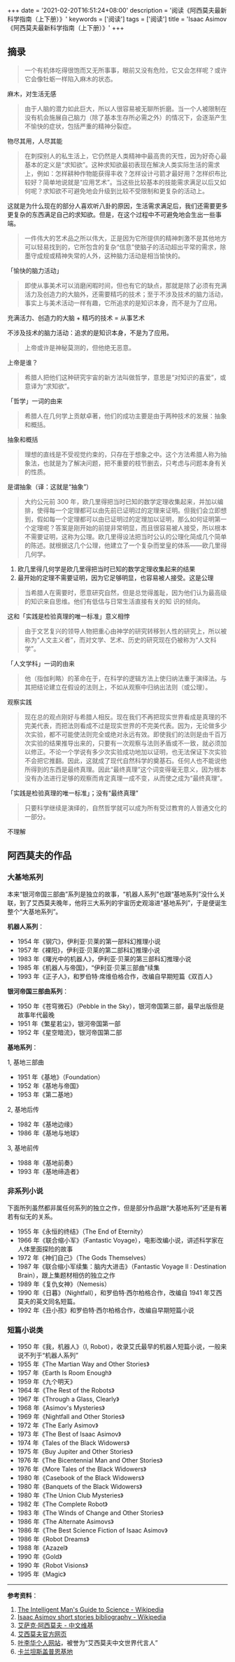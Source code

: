 +++
date = '2021-02-20T16:51:24+08:00'
description = '阅读《阿西莫夫最新科学指南（上下册）》'
keywords = ['阅读']
tags = ['阅读']
title = 'Isaac Asimov《阿西莫夫最新科学指南（上下册）》'
+++

## 摘录

> 一个有机体吃得很饱而又无所事事，眼前又没有危险，它又会怎样呢？或许它会像牡蛎一样陷入麻木的状态。

麻木，对生活无感

> 由于人脑的潜力如此巨大，所以人很容易被无聊所折磨。当一个人被限制在没有机会施展自己脑力（除了基本生存所必需之外）的情况下，会逐渐产生不愉快的症状，包括严重的精神分裂症。

物尽其用，人尽其能

> 在刺探别人的私生活上，它仍然是人类精神中最高贵的天性，因为好奇心最基本的定义是“求知欲”。这种求知欲最初表现在解决人类实际生活的需求上，例如：怎样耕种作物能获得丰收？怎样设计弓箭才最好用？怎样织布比较好？简单地说就是“应用艺术”。当这些比较基本的技能需求满足以后又如何呢？求知欲不可避免地会升级到比较不受限制和更复杂的活动上。

这就是为什么现在的部分人喜欢听八卦的原因，生活需求满足后，我们还需要更多更复杂的东西满足自己的求知欲。但是，在这个过程中不可避免地会生出一些事端。

> 一件伟大的艺术品之所以伟大，正是因为它所提供的精神刺激不是其他地方可以轻易找到的，它所包含的复杂“信息”使脑子的活动超出平常的需求，除墨守成规或精神失常的人外，这种脑力活动是相当愉快的。

「愉快的脑力活动」

> 即使从事美术可以消磨闲暇时间，但也有它的缺点，那就是除了必须有充满活力及创造力的大脑外，还需要精巧的技术；至于不涉及技术的脑力活动，事实上与美术活动一样有趣，它所追求的是知识本身，而不是为了应用。

充满活力、创造力的大脑 + 精巧的技术 = 从事艺术

不涉及技术的脑力活动：追求的是知识本身，不是为了应用。  

> 上帝或许是神秘莫测的，但他绝无恶意。

上帝是谁？

> 希腊人把他们这种研究宇宙的新方法叫做哲学，意思是“对知识的喜爱”，或意译为“求知欲”。

「哲学」一词的由来

> 希腊人在几何学上贡献卓著，他们的成功主要是由于两种技术的发展：抽象和概括。

抽象和概括

> 理想的直线是不受视觉约束的，只存在于想象之中。这个方法希腊人称为抽象法，也就是为了解决问题，把不重要的枝节删去，只考虑与问题本身有关的性质。

是谓抽象（译：这就是“抽象”）

> 大约公元前 300 年，欧几里得把当时已知的数学定理收集起来，并加以编排，使得每一个定理都可以由先前已证明过的定理来证明。但我们会立即想到，假如每一个定理都可以由已证明过的定理加以证明，那么如何证明第一个定理呢？答案是刚开始的前提非常明显，而且很容易被人接受，所以根本不需要证明，这称为公理。欧几里得设法把当时公认的公理化简成几个简单的陈述。就根据这几个公理，他建立了一个复杂而堂皇的体系——欧几里得几何学。

1. 欧几里得几何学是欧几里得把当时已知的数学定理收集起来的结果
2. 最开始的定理不需要证明，因为它足够明显，也容易被人接受。这是公理

> 当希腊人在需要时，愿意研究自然，但是总觉得羞耻，因为他们认为最高级的知识来自思维。他们有低估与日常生活直接有关的知 识的倾向。

这和「实践是检验真理的唯一标准」意义相悖

> 由于文艺复兴的领导人物把重心由神学的研究转移到人性的研究上，所以被称为“人文主义者”，而对文学、艺术、历史的研究现在仍被称为“人文科学”。

「人文学科」一词的由来

> 他（指伽利略）的革命在于，在科学的逻辑方法上使归纳法重于演绎法。与其把结论建立在假设的法则上，不如从观察中归纳出法则（或公理）。

观察实践

> 现在总的观点刚好与希腊人相反。现在我们不再把现实世界看成是真理的不完美代表，而把法则看成不过是现实世界的不完美代表。因为，无论做多少次实验，都不可能使法则完全或绝对永远有效。即使我们的法则是由千百万次实验的结果推导出来的，只要有一次观察与法则矛盾或不一致，就必须加以修正。不论一个学说有多少次实验成功地加以证明，也无法保证下次实验不会把它推翻。因此，这就成了现代自然科学的奠基石。任何人也不能说他所得到的东西是最终真理。因此“最终真理”这个词变得毫无意义，因为根本没有办法进行足够的观察而肯定真理一成不变，从而使之成为“最终真理”。

「实践是检验真理的唯一标准」；没有“最终真理”

> 只要科学继续是演绎的，自然哲学就可以成为所有受过教育的人普通文化的一部分。

不理解

## 阿西莫夫的作品

### 大基地系列

本来“银河帝国三部曲”系列是独立的故事，“机器人系列”也跟“基地系列”没什么关联，到了艾西莫夫晚年，他将三大系列的宇宙历史观溶进“基地系列”，于是便诞生整个“大基地系列”。

**机器人系列**：

- 1954 年《钢穴》，伊利亚·贝莱的第一部科幻推理小说
- 1957 年《裸阳》，伊利亚·贝莱的第二部科幻推理小说
- 1983 年《曙光中的机器人》，伊利亚·贝莱的第三部科幻推理小说
- 1985 年《机器人与帝国》，“伊利亚·贝莱三部曲”续集
- 1993 年《正子人》，和罗伯特·席维伯格合作，改编自早期短篇《双百人》

**银河帝国三部曲系列**：

- 1950 年《苍穹微石》（Pebble in the Sky），银河帝国第三部，最早出版但是故事年代最晚
- 1951 年《繁星若尘》，银河帝国第一部
- 1952 年《星空暗流》，银河帝国第二部

**基地系列**：

1, 基地三部曲

- 1951 年《基地》（Foundation）
- 1952 年《基地与帝国》
- 1953 年《第二基地》

2, 基地后传

- 1982 年《基地边缘》
- 1986 年《基地与地球》

3, 基地前传

- 1988 年《基地前奏》
- 1993 年《基地缔造者》

### 非系列小说

下面所列虽然都非属任何系列的独立之作，但是部分作品跟“大基地系列”还是有著若有似无的关系。

- 1955 年《永恒的终结》（The End of Eternity）
- 1966 年《联合缩小军》（Fantastic Voyage），电影改编小说，讲述科学家在人体里面探险的故事
- 1972 年《神们自己》（The Gods Themselves）
- 1987 年《联合缩小军续集：脑内大进击》（Fantastic Voyage II : Destination Brain），跟上集题材相仿的独立之作
- 1989 年《复仇女神》（Nemesis）
- 1990 年《日暮》（Nightfall），和罗伯特·西尔柏格合作，改编自 1941 年艾西莫夫的英文同名短篇。
- 1992 年《丑小孩》和罗伯特·西尔柏格合作，改编自早期短篇小说

### 短篇小说类

- 1950 年《我，机器人》（I, Robot），收录艾氏最早的机器人短篇小说，一般来说不列于“机器人系列”
- 1955 年《The Martian Way and Other Stories》
- 1957 年《Earth Is Room Enough》
- 1959 年《九个明天》
- 1964 年《The Rest of the Robots》
- 1967 年《Through a Glass, Clearly》
- 1968 年《Asimov's Mysteries》
- 1969 年《Nightfall and Other Stories》
- 1972 年《The Early Asimov》
- 1973 年《The Best of Isaac Asimov》
- 1974 年《Tales of the Black Widowers》
- 1975 年《Buy Jupiter and Other Stories》
- 1976 年《The Bicentennial Man and Other Stories》
- 1976 年《More Tales of the Black Widowers》
- 1980 年《Casebook of the Black Widowers》
- 1980 年《Banquets of the Black Widowers》
- 1980 年《The Union Club Mysteries》
- 1982 年《The Complete Robot》
- 1983 年《The Winds of Change and Other Stories》
- 1986 年《The Alternate Asimovs》
- 1986 年《The Best Science Fiction of Isaac Asimov》
- 1986 年《Robot Dreams》
- 1988 年《Azazel》
- 1990 年《Gold》
- 1990 年《Robot Visions》
- 1995 年《Magic》

---

**参考资料**：

1. [The Intelligent Man's Guide to Science - Wikipedia](https://en.wikipedia.org/wiki/The_Intelligent_Man's_Guide_to_Science)
2. [Isaac Asimov short stories bibliography - Wikipedia](https://en.wikipedia.org/wiki/Isaac_Asimov_short_stories_bibliography)
3. [艾萨克·阿西莫夫 - 中文维基](https://zh.wikipedia.org/wiki/%E8%89%BE%E8%90%A8%E5%85%8B%C2%B7%E9%98%BF%E8%A5%BF%E8%8E%AB%E5%A4%AB)
4. [艾西莫夫官方网页](http://www.asimovonline.com/)
5. [叶李华个人网站](http://yehleehwa.net)，被誉为“艾西莫夫中文世界代言人”
6. [卡兰坦斯盖普恩基地](http://blog.yam.com/krantas)
